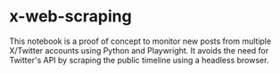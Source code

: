 # x-web-scraping
This notebook is a proof of concept to monitor new posts from multiple X/Twitter accounts using Python and Playwright. It avoids the need for Twitter's API by scraping the public timeline using a headless browser.
